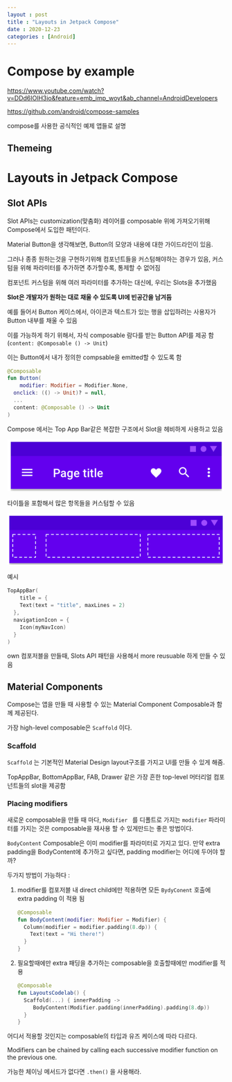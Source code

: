 ```yaml
---
layout : post
title : "Layouts in Jetpack Compose"
date : 2020-12-23
categories : [Android]
---
```


# Compose by example

https://www.youtube.com/watch?v=DDd6IOlH3io&feature=emb_imp_woyt&ab_channel=AndroidDevelopers

https://github.com/android/compose-samples

compose를 사용한 공식적인 예제 앱들로 설명

## Themeing





# Layouts in Jetpack Compose

## Slot APIs

Slot APIs는 customization(맞춤화) 레이어를 composable 위에 가져오기위해 Compose에서 도입한 패턴이다.

Material Button을 생각해보면, Button의 모양과 내용에 대한 가이드라인이 있음.

그러나 종종 원하는것을 구현하기위해 컴포넌트들을 커스텀해야하는 경우가 있음, 커스텀을 위해 파라미터를 추가하면 추가할수록, 통제할 수 없어짐

컴포넌트 커스텀을 위해 여러 파라미터를 추가하는 대신에, 우리는 Slots을 추가했음

**Slot은 개발자가 원하는 대로 채울 수 있도록 UI에 빈공간을 남겨둠**



예를 들어서 Button 케이스에서, 아이콘과 텍스트가 있는 행을 삽입하려는 사용자가 Button 내부를 채울 수 있음

이를 가능하게 하기 위해서, 자식 composable 람다를 받는 Button API를 제공 함(`content: @Composable () -> Unit`)

이는 Button에서 내가 정의한 compsable을 emitted할 수 있도록 함

```kotlin
@Composable
fun Button(
	modifier: Modifier = Modifier.None,
  onclick: (() -> Unit)? = null,
  ...
  content: @Composable () -> Unit
)
```



Compose 에서는 Top App Bar같은 복잡한 구조에서 Slot을 헤비하게 사용하고 있음

<img src="/assets/1.png" width=500px\>

타이틀을 포함해서 많은 항목들을 커스텀할 수 있음

<img src="/assets/2.png" width=500px\>

예시

```kotlin
TopAppBar(
	title = {
    Text(text = "title", maxLines = 2)
  },
  navigationIcon = {
    Icon(myNavIcon)
  }
)
```

own 컴포저블을 만들때, Slots API 패턴을 사용해서 more reusuable 하게 만들 수 있음



## Material Components

Compose는 앱을 만들 때 사용할 수 있는 Material Component Composable과 함께 제공된다.

가장 high-level composable은 `Scaffold` 이다.

### Scaffold

`Scaffold` 는 기본적인 Material Design layout구조를 가지고 UI를 만들 수 있게 해줌.

TopAppBar, BottomAppBar, FAB, Drawer 같은 가장 흔한 top-level 머터리얼 컴포넌트들의 slot을 제공함



### Placing modifiers

새로운 composable을 만들 때 마다, `Modifier ` 를 디폴트로 가지는 `modifier` 파라미터를 가지는 것은 composable을 재사용 할 수 있게만드는 좋은 방법이다.

`BodyContent` Composable은 이미 modifier를 파라미터로 가지고 있다. 만약 extra padding을 BodyContent에 추가하고 싶다면, padding modifier는 어디에 두어야 할까?

두가지 방법이 가능하다 :

1. modifier를 컴포저블 내 direct child에만 적용하면 모든 `BydyConent` 호출에 extra padding 이 적용 됨

   ```kotlin
   @Composable
   fun BodyContent(modifier: Modifier = Modifier) {
     Column(modifier = modifier.padding(8.dp)) {
       Text(text = "Hi there!")
     }
   }
   ```

2. 필요할때에만 extra 패딩을 추가하는 composable을 호출할때에만 modifier를 적용

   ```kotlin 
   @Composable
   fun LayoutsCodelab() {
     Scaffold(...) { innerPadding ->
     	BodyContent(Modifier.padding(innerPadding).padding(8.dp))
     }
   }
   ```

어디서 적용할 것인지는 composable의 타입과 유즈 케이스에 따라 다르다.

Modifiers can be chained by calling each successive modifier function on the previous one.

가능한 체이닝 메서드가 없다면 `.then()` 을 사용해라. 